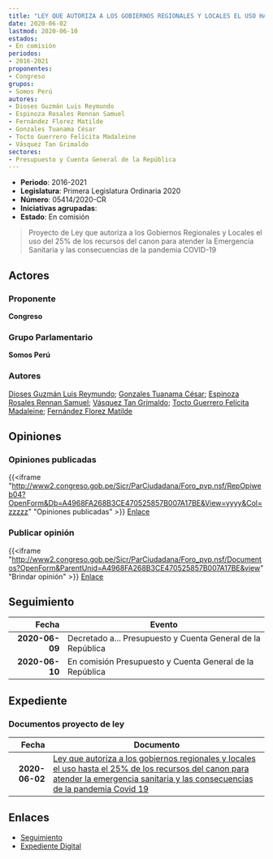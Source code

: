 ```yaml
---
title: "LEY QUE AUTORIZA A LOS GOBIERNOS REGIONALES Y LOCALES EL USO HASTA EL 25% DE LOS RECURSOS DEL CANON PARA ATENDER LA EMERGENCIA SANITARIA Y LAS CONSECUENCIAS DE LA PANDEMIA COVID-19"
date: 2020-06-02
lastmod: 2020-06-10
estados:
- En comisión
periodos:
- 2016-2021
proponentes:
- Congreso
grupos:
- Somos Perú
autores:
- Dioses Guzmán Luis Reymundo
- Espinoza Rosales Rennan Samuel
- Fernández Florez Matilde
- Gonzales Tuanama César
- Tocto Guerrero Felícita Madaleine
- Vásquez Tan Grimaldo
sectores:
- Presupuesto y Cuenta General de la República
---
```

- **Periodo**: 2016-2021
- **Legislatura**: Primera Legislatura Ordinaria 2020
- **Número**: 05414/2020-CR
- **Iniciativas agrupadas**: 
- **Estado**: En comisión

> Proyecto de Ley que autoriza a los Gobiernos Regionales y Locales el uso del 25% de los recursos del canon para atender la Emergencia Sanitaria y las consecuencias de la pandemia COVID-19


## Actores

### Proponente

**Congreso**

### Grupo Parlamentario

**Somos Perú**

### Autores

[Dioses Guzmán Luis Reymundo](mailto:mailto:ldioses@congreso.gob.pe); [Gonzales Tuanama César](mailto:mailto:cgonzales@congreso.gob.pe); [Espinoza Rosales Rennan Samuel](mailto:mailto:respinoza@congreso.gob.pe); [Vásquez Tan Grimaldo](mailto:mailto:gvasquez@congreso.gob.pe); [Tocto Guerrero Felícita Madaleine](mailto:mailto:ftocto@congreso.gob.pe); [Fernández Florez Matilde](mailto:mailto:mfernandez@congreso.gob.pe)

## Opiniones

### Opiniones publicadas

{{<iframe "http://www2.congreso.gob.pe/Sicr/ParCiudadana/Foro_pvp.nsf/RepOpiweb04?OpenForm&Db=A4968FA268B3CE470525857B007A17BE&View=yyyy&Col=zzzzz" "Opiniones publicadas" >}}
[Enlace](http://www2.congreso.gob.pe/Sicr/ParCiudadana/Foro_pvp.nsf/RepOpiweb04?OpenForm&Db=A4968FA268B3CE470525857B007A17BE&View=yyyy&Col=zzzzz)

### Publicar opinión

{{<iframe "http://www2.congreso.gob.pe/Sicr/ParCiudadana/Foro_pvp.nsf/Documentos?OpenForm&ParentUnid=A4968FA268B3CE470525857B007A17BE&view" "Brindar opinión" >}}
[Enlace](http://www2.congreso.gob.pe/Sicr/ParCiudadana/Foro_pvp.nsf/Documentos?OpenForm&ParentUnid=A4968FA268B3CE470525857B007A17BE&view)


## Seguimiento

| Fecha | Evento |
|------:|--------|
| **2020-06-09** | Decretado a... Presupuesto y Cuenta General de la República |
| **2020-06-10** | En comisión Presupuesto y Cuenta General de la República |

## Expediente

### Documentos proyecto de ley

| Fecha | Documento |
|------:|-----------|
| **2020-06-02** | [Ley que autoriza a los gobiernos regionales y locales el uso hasta el 25% de los recursos del canon para atender la emergencia sanitaria y las consecuencias de la pandemia Covid 19](http://www.leyes.congreso.gob.pe/Documentos/2016_2021/Proyectos_de_Ley_y_de_Resoluciones_Legislativas/PL05414_20200602.pdf) |

## Enlaces

- [Seguimiento](http://www2.congreso.gob.pe/Sicr/TraDocEstProc/CLProLey2016.nsf/f7fff46988ca05b1052578e100829cc7/bfb47cffee63dd800525857b007fd095?OpenDocument)
- [Expediente Digital](http://www2.congreso.gob.pe/Sicr/TraDocEstProc/Expvirt_2011.nsf/visbusqptramdoc1621/05414?opendocument)

